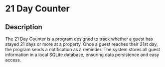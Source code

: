 # 21 Day Counter

## Description

The 21 Day Counter is a program designed to track whether a guest has stayed 21 days or more at a property. Once a guest reaches their 21st day, the program sends a notification as a reminder. The system stores all guest information in a local SQLite database, ensuring data persistence and easy access.


